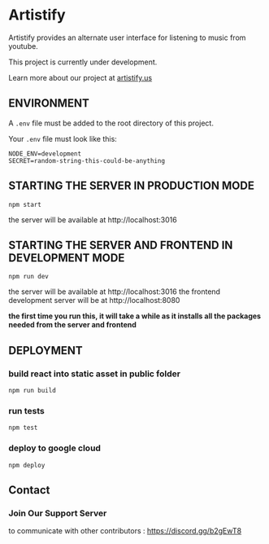 # Artistify

Artistify provides an alternate user interface for listening to music from youtube.

This project is currently under development.

Learn more about our project at [artistify.us](http://artistify.us)

## ENVIRONMENT

A `.env` file must be added to the root directory of this project.

Your `.env` file must look like this:

```
NODE_ENV=development
SECRET=random-string-this-could-be-anything
```

## STARTING THE SERVER IN PRODUCTION MODE

`npm start`

the server will be available at http://localhost:3016

## STARTING THE SERVER AND FRONTEND IN DEVELOPMENT MODE

`npm run dev`

the server will be available at http://localhost:3016
the frontend development server will be at http://localhost:8080

**the first time you run this, it will take a while as it installs all the packages needed from the server and frontend**

## DEPLOYMENT

### build react into static asset in public folder

`npm run build`

### run tests

`npm test`

### deploy to google cloud

`npm deploy`

## Contact

### Join Our Support Server

to communicate with other contributors : https://discord.gg/b2gEwT8

